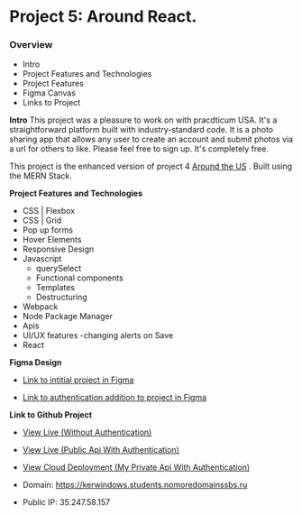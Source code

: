 # Project 5: Around React.

### Overview

- Intro
- Project Features and Technologies
- Project Features
- Figma Canvas
- Links to Project

**Intro**
This project was a pleasure to work on with pracdticum USA. It's a straightforward platform built with industry-standard code. It is a photo sharing app that allows any user to create an account and submit photos via a url for others to like. Please feel free to sign up. It's completely free.

This project is the enhanced version of project 4 [Around the US](https://github.com/Kerwindows/web_project_4) . Built using the MERN Stack.

**Project Features and Technologies**

- CSS | Flexbox
- CSS | Grid
- Pop up forms
- Hover Elements
- Responsive Design
- Javascript
  - querySelect
  - Functional components
  - Templates
  - Destructuring
- Webpack
- Node Package Manager
- Apis
- UI/UX features
  -changing alerts on Save
- React

**Figma Design**

- [Link to intitial project in Figma](https://www.figma.com/file/SurN1jaeEQIhuZEDMhmWWf/Sprint-4-Around-The-U.S.-desktop-mobile?node-id=0%3A1)

- [Link to authentication addition to project in Figma](https://www.figma.com/file/yXGGl4EnWYEPzGJU2dSJ1L/Sprint-14%3A-Registration-and-Authorization?node-id=0%3A1&t=qMSQFhkU6Jr0OhMv-0)

**Link to Github Project**

- [View Live (Without Authentication)](https://kerwindows.github.io/around-react/)

- [View Live (Public Api With Authentication)](https://kerwindows.github.io/se_project_react/)

- [View Cloud Deployment (My Private Api With Authentication)](https://kerwindows.students.nomoredomainssbs.ru/)

- Domain: https://kerwindows.students.nomoredomainssbs.ru

- Public IP: 35.247.58.157

